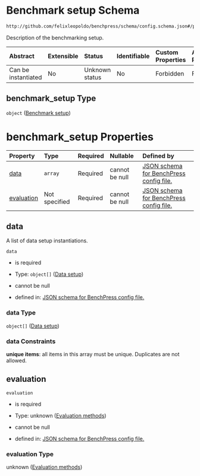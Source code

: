 # Benchmark setup Schema

```txt
http://github.com/felixleopoldo/benchpress/schema/config.schema.json#/properties/benchmark_setup
```

Description of the benchmarking setup.

| Abstract            | Extensible | Status         | Identifiable | Custom Properties | Additional Properties | Access Restrictions | Defined In                                                                    |
| :------------------ | :--------- | :------------- | :----------- | :---------------- | :-------------------- | :------------------ | :---------------------------------------------------------------------------- |
| Can be instantiated | No         | Unknown status | No           | Forbidden         | Forbidden             | none                | [config.schema.json*](../../../out/config.schema.json "open original schema") |

## benchmark_setup Type

`object` ([Benchmark setup](config-properties-benchmark-setup.md))

# benchmark_setup Properties

| Property                  | Type          | Required | Nullable       | Defined by                                                                                                                                                                                                                             |
| :------------------------ | :------------ | :------- | :------------- | :------------------------------------------------------------------------------------------------------------------------------------------------------------------------------------------------------------------------------------- |
| [data](#data)             | `array`       | Required | cannot be null | [JSON schema for BenchPress config file.](config-properties-benchmark-setup-properties-data-setup.md "http://github.com/felixleopoldo/benchpress/schema/config.schema.json#/properties/benchmark_setup/properties/data")               |
| [evaluation](#evaluation) | Not specified | Required | cannot be null | [JSON schema for BenchPress config file.](config-properties-benchmark-setup-properties-evaluation-methods.md "http://github.com/felixleopoldo/benchpress/schema/config.schema.json#/properties/benchmark_setup/properties/evaluation") |

## data

A list of data setup instantiations.

`data`

*   is required

*   Type: `object[]` ([Data setup](config-definitions-data-setup.md))

*   cannot be null

*   defined in: [JSON schema for BenchPress config file.](config-properties-benchmark-setup-properties-data-setup.md "http://github.com/felixleopoldo/benchpress/schema/config.schema.json#/properties/benchmark_setup/properties/data")

### data Type

`object[]` ([Data setup](config-definitions-data-setup.md))

### data Constraints

**unique items**: all items in this array must be unique. Duplicates are not allowed.

## evaluation



`evaluation`

*   is required

*   Type: unknown ([Evaluation methods](config-properties-benchmark-setup-properties-evaluation-methods.md))

*   cannot be null

*   defined in: [JSON schema for BenchPress config file.](config-properties-benchmark-setup-properties-evaluation-methods.md "http://github.com/felixleopoldo/benchpress/schema/config.schema.json#/properties/benchmark_setup/properties/evaluation")

### evaluation Type

unknown ([Evaluation methods](config-properties-benchmark-setup-properties-evaluation-methods.md))
